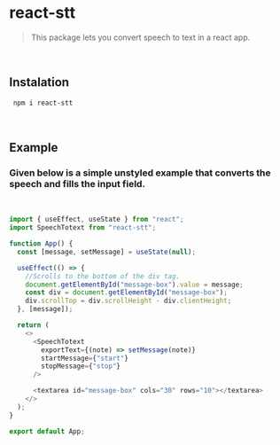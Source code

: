 # react-stt

> This package lets you convert speech to text in a react app.

<br>

## Instalation

```bash
 npm i react-stt
```

<br>

## Example

### Given below is a simple unstyled example that converts the speech and fills the input field.

<br>

```javascript
import { useEffect, useState } from "react";
import SpeechTotext from "react-stt";

function App() {
  const [message, setMessage] = useState(null);

  useEffect(() => {
    //Scrolls to the bottom of the div tag.
    document.getElementById("message-box").value = message;
    const div = document.getElementById("message-box");
    div.scrollTop = div.scrollHeight - div.clientHeight;
  }, [message]);

  return (
    <>
      <SpeechTotext
        exportText={(note) => setMessage(note)}
        startMessage={"start"}
        stopMessage={"stop"}
      />

      <textarea id="message-box" cols="30" rows="10"></textarea>
    </>
  );
}

export default App;
```
